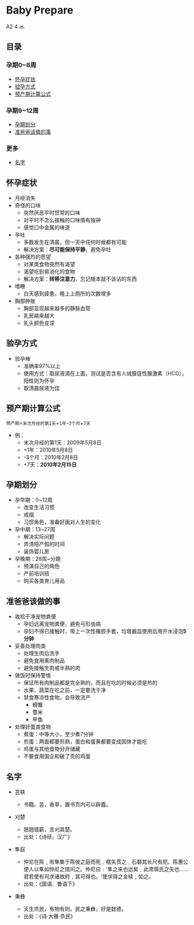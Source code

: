 # Baby Prepare
A2 4 🔜

## 目录

### 孕期0~8周

-   [怀孕症状](#怀孕症状)
-   [验孕方式](#验孕方式)
-   [预产期计算公式](#预产期计算公式)


### 孕期9~12周

-   [孕期划分](#孕期划分)
-   [准爸爸该做的事](#准爸爸该做的事)

### 更多

-   [名字](#名字)


## 怀孕症状

-   月经消失
-   奇怪的口味
    -   突然厌恶平时惯常的口味
    -   对平时不怎么接触的口味情有独钟
    -   感觉口中金属的味道
-   孕吐
    -   多数发生在清晨，但一天中任何时候都有可能
    -   解决方案：**尽可能保持平静**，避免孕吐
-   各种强烈的愿望
    -   对某类食物突然有渴望
    -   渴望吃到易消化的食物
    -   解决方案：**转移注意力**，忘记根本就不该沾的东西
-   嗜睡
    -   白天感到疲惫，晚上上厕所的次数增多
-   胸部肿胀
    -   胸部显现越来越多的静脉血管
    -   乳房越来越大
    -   乳头颜色变深

## 验孕方式

-   验孕棒
    -   准确率97%以上
    -   使用方式：取尿液滴在上面，测试是否含有人绒膜促性腺激素（HCG），阳性则为怀孕
    -   取清晨尿液为佳

## 预产期计算公式

`预产期`=`末次月经的第1天`+`1年`-`3个月`+`7天`

-   例：
    -   末次月经的第1天：2009年5月8日
    -   +1年：2010年5月8日
    -   -3个月：2010年2月8日
    -   +7天：**2010年2月15日**

## 孕期划分

-   孕早期：0~12周
    -   改变生活习惯
    -   戒烟
    -   习惯角色，准备好面对人生的变化
-   孕中期：13~27周
    -   解决实际问题
    -   弄清陪产假的时间
    -   装饰婴儿房
-   孕晚期：28周~分娩
    -   预演自己的角色
    -   产前培训班
    -   购买各类育儿用品

## 准爸爸该做的事

-   收拾干净宠物粪便
    -   孕妇远离宠物粪便，避免弓形虫病
    -   孕妇不得已接触时，带上一次性橡胶手套，垃圾器皿使用后用开水浸泡**5分钟**
-   妥善处理肉类
    -   处理生肉后洗手
    -   避免食用熏肉制品
    -   避免接触生肉或半熟的肉
-   做饭时保持警惕
    -   保证所有肉制品都是完全熟的，而且在吃的时候必须是热的
    -   水果、蔬菜在吃之前，一定要洗干净
    -   禁食寒凉性食物，会导致流产
        -   螃蟹
        -   薏米
        -   甲鱼
-   处理好蛋类食物
    -   煮蛋：中等大小，至少煮7分钟
    -   煎蛋：两面都要煎熟，蛋白和蛋黄都要变成固体才能吃
    -   鸡蛋与其他食物分开储藏
    -   不要食用国企和破了壳的鸡蛋

## 名字

-   芸轶
    -   书籍。芸，香草，置书页内可以辟蠹。

-   刈楚
    -   翘翘错薪，言刈其楚。
    -   出处：《诗经，汉广》
-   隼庭
    -   仲尼在陈﹐有隼集于陈侯之庭而死﹐楛矢贯之﹐石砮其长尺有咫。陈惠公使人以隼如仲尼之馆问之。仲尼曰﹕'隼之来也远矣﹐此肃慎氏之矢也……君若使有司求诸故府﹐其可得也。'使求得之金椟﹐如之。
    -   出处：《国语．鲁语下》
-   秉彝
    -   天生烝民，有物有则。民之秉彝，好是懿德。
    -   出处：《诗·大雅·烝民》